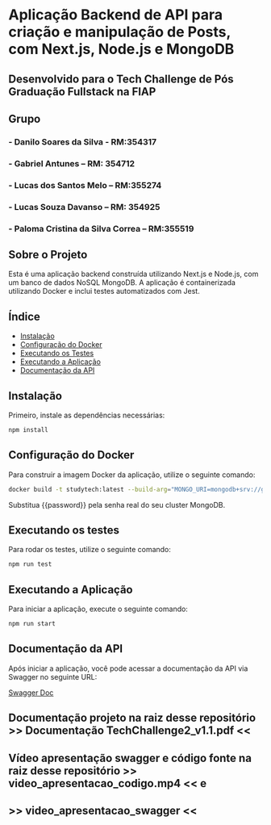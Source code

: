 # Aplicação Backend de API para criação e manipulação de Posts, com Next.js, Node.js e MongoDB
## Desenvolvido para o Tech Challenge de Pós Graduação Fullstack na FIAP

## Grupo
### - Danilo Soares da Silva - RM:354317
### - Gabriel Antunes – RM: 354712
### - Lucas dos Santos Melo – RM:355274
### - Lucas Souza Davanso – RM: 354925
### - Paloma Cristina da Silva Correa – RM:355519


## Sobre o Projeto

Esta é uma aplicação backend construída utilizando Next.js e Node.js, com um banco de dados NoSQL MongoDB. A aplicação é containerizada utilizando Docker e inclui testes automatizados com Jest.

## Índice

- [Instalação](#instalação)
- [Configuração do Docker](#configuração-do-docker)
- [Executando os Testes](#executando-os-testes)
- [Executando a Aplicação](#executando-a-aplicação)
- [Documentação da API](#documentação-da-api)


## Instalação

Primeiro, instale as dependências necessárias:

```bash
npm install
```


## Configuração do Docker

Para construir a imagem Docker da aplicação, utilize o seguinte comando:

```bash
docker build -t studytech:latest --build-arg="MONGO_URI=mongodb+srv://grupotechlpld:{{password}}@techchallengecluster.ebtg6gj.mongodb.net/" .
```
Substitua {{password}} pela senha real do seu cluster MongoDB.


## Executando os testes

Para rodar os testes, utilize o seguinte comando:

```bash
npm run test
```


## Executando a Aplicação

Para iniciar a aplicação, execute o seguinte comando:

```bash
npm run start
```


## Documentação da API

Após iniciar a aplicação, você pode acessar a documentação da API via Swagger no seguinte URL:

[Swagger Doc](http://localhost:3000/api)

## Documentação projeto na raiz desse repositório >> Documentação TechChallenge2_v1.1.pdf <<

## Vídeo apresentação swagger e código fonte na raiz desse repositório >> video_apresentacao_codigo.mp4 << e 
## >> video_apresentacao_swagger <<

